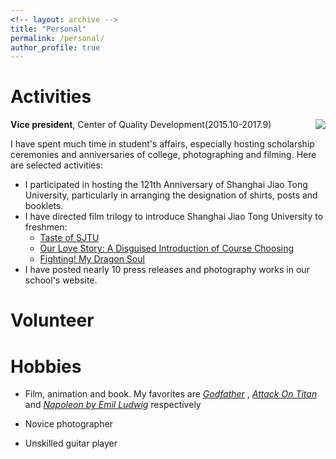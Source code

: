 ```yaml
---
<!-- layout: archive -->
title: "Personal"
permalink: /personal/
author_profile: true
---
```


# Activities

**Vice president**, Center of Quality Development(2015.10-2017.9) <img src="https://zhuangdingyi.github.io/files/coqd.png" style="float: right;"/> 

I have spent much time in student's affairs, especially hosting scholarship ceremonies and anniversaries of college, photographing and filming. Here are selected activities:

* I participated in hosting the 121th Anniversary of Shanghai Jiao Tong University, particularly in arranging the designation of shirts, posts and booklets.
* I have directed film trilogy to introduce Shanghai Jiao Tong University to freshmen: 
	* [Taste of SJTU](https://www.bilibili.com/video/av5993077/)
	* [Our Love Story: A Disguised Introduction of Course Choosing](https://www.bilibili.com/video/av5993224/)
	* [Fighting! My Dragon Soul](https://www.bilibili.com/video/av5993587/) 
* I have posted nearly 10 press releases and photography works in our school's website.

# Volunteer

# Hobbies

* Film, animation and book. My favorites are [*Godfather*](https://www.imdb.com/title/tt0068646/) , [*Attack On Titan*](https://www.imdb.com/title/tt2560140/) and [*Napoleon by Emil Ludwig*](https://www.goodreads.com/book/show/129399.Napoleon) respectively

* Novice photographer

* Unskilled guitar player